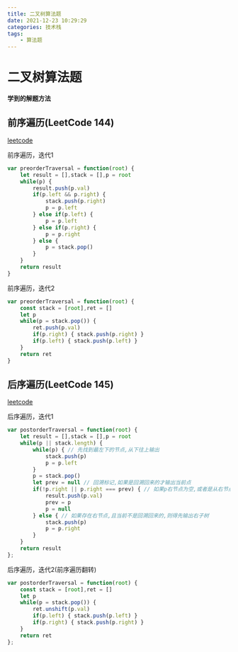 ```yaml
---
title: 二叉树算法题
date: 2021-12-23 10:29:29
categories: 技术栈
tags: 
    - 算法题
---
```


# 二叉树算法题

__学到的解题方法__


## 前序遍历(LeetCode 144)

[leetcode](https://leetcode-cn.com/problems/binary-tree-preorder-traversal/)

前序遍历，迭代1
```js
var preorderTraversal = function(root) {
    let result = [],stack = [],p = root
    while(p) {
        result.push(p.val)
        if(p.left && p.right) {
            stack.push(p.right)
            p = p.left
        } else if(p.left) {
            p = p.left
        } else if(p.right) {
            p = p.right
        } else {
            p = stack.pop()
        }
    }
    return result
}
```
前序遍历，迭代2
```js
var preorderTraversal = function(root) {
    const stack = [root],ret = []
    let p
    while(p = stack.pop()) {
        ret.push(p.val)
        if(p.right) { stack.push(p.right) }
        if(p.left) { stack.push(p.left) }
    }
    return ret
}
```

## 后序遍历(LeetCode 145)

[leetcode](https://leetcode-cn.com/problems/binary-tree-postorder-traversal/)

后序遍历，迭代1
```js
var postorderTraversal = function(root) {
    let result = [],stack = [],p = root
    while(p || stack.length) {
        while(p) { // 先找到最左下的节点,从下往上输出
            stack.push(p)
            p = p.left
        }
        p = stack.pop()
        let prev = null // 回溯标记,如果是回溯回来的才输出当前点
        if(!p.right || p.right === prev) { // 如果p右节点为空,或者是从右节点回溯回来的,就输出当前点
            result.push(p.val)
            prev = p
            p = null
        } else { // 如果存在右节点,且当前不是回溯回来的,则得先输出右子树
            stack.push(p)
            p = p.right
        }
    }
    return result
};
```
后序遍历，迭代2(前序遍历翻转)
```js
var postorderTraversal = function(root) {
    const stack = [root],ret = []
    let p
    while(p = stack.pop()) {
        ret.unshift(p.val)
        if(p.left) { stack.push(p.left) }
        if(p.right) { stack.push(p.right) }
    }
    return ret
};
```
